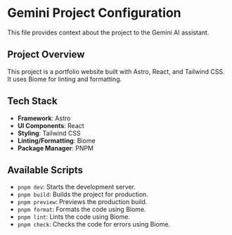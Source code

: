 # Gemini Project Configuration

This file provides context about the project to the Gemini AI assistant.

## Project Overview

This project is a portfolio website built with Astro, React, and Tailwind CSS. It uses Biome for linting and formatting.

## Tech Stack

- **Framework**: Astro
- **UI Components**: React
- **Styling**: Tailwind CSS
- **Linting/Formatting**: Biome
- **Package Manager**: PNPM

## Available Scripts

- `pnpm dev`: Starts the development server.
- `pnpm build`: Builds the project for production.
- `pnpm preview`: Previews the production build.
- `pnpm format`: Formats the code using Biome.
- `pnpm lint`: Lints the code using Biome.
- `pnpm check`: Checks the code for errors using Biome.
